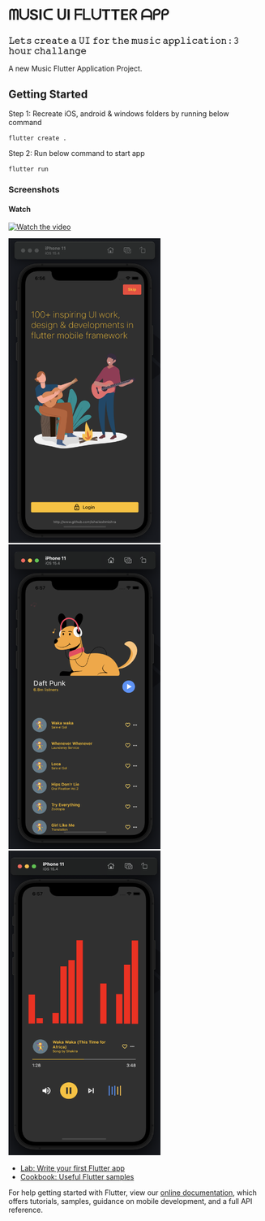 # ᗰᑌSIᑕ ᑌI ᖴᒪᑌTTEᖇ ᗩᑭᑭ

### 𝙻𝚎𝚝𝚜 𝚌𝚛𝚎𝚊𝚝𝚎 𝚊 𝚄𝙸 𝚏𝚘𝚛 𝚝𝚑𝚎 𝚖𝚞𝚜𝚒𝚌 𝚊𝚙𝚙𝚕𝚒𝚌𝚊𝚝𝚒𝚘𝚗 : 𝟹 𝚑𝚘𝚞𝚛 𝚌𝚑𝚊𝚕𝚕𝚊𝚗𝚐𝚎


A new Music Flutter Application Project.

## Getting Started

Step 1: Recreate iOS, android & windows folders by running below command

    flutter create .

Step 2: Run below command to start app

    flutter run

### Screenshots

#### Watch

[![Watch the video](https://cdn.mos.cms.futurecdn.net/8gzcr6RpGStvZFA2qRt4v6.jpg)](https://www.youtube.com/watch?v=KCEzr4AERME "Music Flutter UI")

<img src="assets/screenshots/one.png" width=300, height=600> <img src="assets/screenshots/two.png" width=300, height=600> <img src="assets/screenshots/three.png" width=300, height=600>

- [Lab: Write your first Flutter app](https://flutter.dev/docs/get-started/codelab)
- [Cookbook: Useful Flutter samples](https://flutter.dev/docs/cookbook)

For help getting started with Flutter, view our
[online documentation](https://flutter.dev/docs), which offers tutorials,
samples, guidance on mobile development, and a full API reference.
